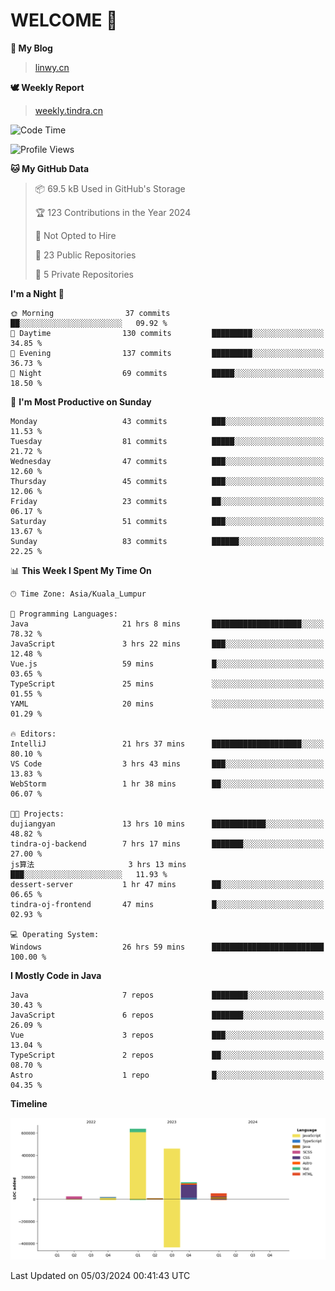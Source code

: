 # WELCOME 👋

**🐶 My Blog**
> [linwy.cn](linwy.cn)

**🕊️ Weekly Report**
> [weekly.tindra.cn](weekly.tindra.cn)
<!--START_SECTION:waka-->
![Code Time](http://img.shields.io/badge/Code%20Time-875%20hrs%2011%20mins-blue)

![Profile Views](http://img.shields.io/badge/Profile%20Views-0-blue)

**🐱 My GitHub Data** 

> 📦 69.5 kB Used in GitHub's Storage 
 > 
> 🏆 123 Contributions in the Year 2024
 > 
> 🚫 Not Opted to Hire
 > 
> 📜 23 Public Repositories 
 > 
> 🔑 5 Private Repositories 
 > 
**I'm a Night 🦉** 

```text
🌞 Morning                37 commits          ██░░░░░░░░░░░░░░░░░░░░░░░   09.92 % 
🌆 Daytime                130 commits         █████████░░░░░░░░░░░░░░░░   34.85 % 
🌃 Evening                137 commits         █████████░░░░░░░░░░░░░░░░   36.73 % 
🌙 Night                  69 commits          █████░░░░░░░░░░░░░░░░░░░░   18.50 % 
```
📅 **I'm Most Productive on Sunday** 

```text
Monday                   43 commits          ███░░░░░░░░░░░░░░░░░░░░░░   11.53 % 
Tuesday                  81 commits          █████░░░░░░░░░░░░░░░░░░░░   21.72 % 
Wednesday                47 commits          ███░░░░░░░░░░░░░░░░░░░░░░   12.60 % 
Thursday                 45 commits          ███░░░░░░░░░░░░░░░░░░░░░░   12.06 % 
Friday                   23 commits          ██░░░░░░░░░░░░░░░░░░░░░░░   06.17 % 
Saturday                 51 commits          ███░░░░░░░░░░░░░░░░░░░░░░   13.67 % 
Sunday                   83 commits          ██████░░░░░░░░░░░░░░░░░░░   22.25 % 
```


📊 **This Week I Spent My Time On** 

```text
🕑︎ Time Zone: Asia/Kuala_Lumpur

💬 Programming Languages: 
Java                     21 hrs 8 mins       ████████████████████░░░░░   78.32 % 
JavaScript               3 hrs 22 mins       ███░░░░░░░░░░░░░░░░░░░░░░   12.48 % 
Vue.js                   59 mins             █░░░░░░░░░░░░░░░░░░░░░░░░   03.65 % 
TypeScript               25 mins             ░░░░░░░░░░░░░░░░░░░░░░░░░   01.55 % 
YAML                     20 mins             ░░░░░░░░░░░░░░░░░░░░░░░░░   01.29 % 

🔥 Editors: 
IntelliJ                 21 hrs 37 mins      ████████████████████░░░░░   80.10 % 
VS Code                  3 hrs 43 mins       ███░░░░░░░░░░░░░░░░░░░░░░   13.83 % 
WebStorm                 1 hr 38 mins        ██░░░░░░░░░░░░░░░░░░░░░░░   06.07 % 

🐱‍💻 Projects: 
dujiangyan               13 hrs 10 mins      ████████████░░░░░░░░░░░░░   48.82 % 
tindra-oj-backend        7 hrs 17 mins       ███████░░░░░░░░░░░░░░░░░░   27.00 % 
js算法                     3 hrs 13 mins       ███░░░░░░░░░░░░░░░░░░░░░░   11.93 % 
dessert-server           1 hr 47 mins        ██░░░░░░░░░░░░░░░░░░░░░░░   06.65 % 
tindra-oj-frontend       47 mins             █░░░░░░░░░░░░░░░░░░░░░░░░   02.93 % 

💻 Operating System: 
Windows                  26 hrs 59 mins      █████████████████████████   100.00 % 
```

**I Mostly Code in Java** 

```text
Java                     7 repos             ████████░░░░░░░░░░░░░░░░░   30.43 % 
JavaScript               6 repos             ███████░░░░░░░░░░░░░░░░░░   26.09 % 
Vue                      3 repos             ███░░░░░░░░░░░░░░░░░░░░░░   13.04 % 
TypeScript               2 repos             ██░░░░░░░░░░░░░░░░░░░░░░░   08.70 % 
Astro                    1 repo              █░░░░░░░░░░░░░░░░░░░░░░░░   04.35 % 
```



**Timeline**

![Lines of Code chart](https://raw.githubusercontent.com/rieraa/rieraa/main/assets/bar_graph.png)


 Last Updated on 05/03/2024 00:41:43 UTC
<!--END_SECTION:waka-->
